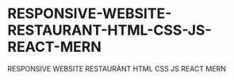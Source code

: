 # RESPONSIVE-WEBSITE-RESTAURANT-HTML-CSS-JS-REACT-MERN
RESPONSIVE WEBSITE RESTAURANT HTML CSS JS REACT MERN
